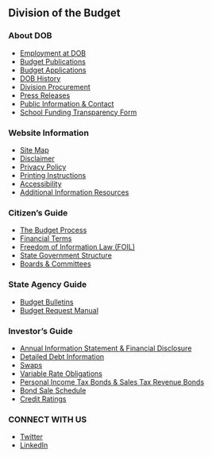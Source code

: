 <footer class="nys-global-footer" id="dob-footer" aria-label="Agency/global footer">
                <div class="footer-container">
                    <h2>Division of the Budget</h2>
                    <div class="footer-col">
                        <h3>About DOB</h3>
                        <ul>
                            <li><a href="/division/employment/employment.html" title="Employment at DOB">Employment at DOB</a></li>
                            <li><a href="/pubs/publications.html" title="Budget Publications">Budget Publications</a></li>
                            <li><a href="/secure/index.html" title="Budget Applications">Budget Applications</a></li>
                            <li><a href="/division/history.html" title="History">DOB History</a></li>
                            <li><a href="/contract/index.html" title="Division Procurement">Division Procurement</a></li>
                            <li><a href="/pubs/press/press.html" title="Press Releases">Press Releases</a></li>
                            <li><a href="/pubs/media-contact.html" title="Media Contact">Public Information &amp; Contact</a></li>
                            <li><a href="/schoolFunding/index.html">School Funding Transparency Form</a></li>
                            <!--   <li><a href="/govEfficiencyPlans/govEfficiencyPlans.html">Government Efficiency Plans</a></li> -->
                        </ul>
                    </div>
                    <div class="footer-col">
                        <h3>Website Information</h3>
                        <ul>
                            <li><a href="/site/siteMap.html" title="Site Map">Site Map</a></li>
                            <li><a href="/site/disclaimer.html" title="Disclaimer">Disclaimer</a></li>
                            <li><a href="/site/privacyPolicy.html" title="Privacy Policy">Privacy Policy</a></li>
                            <li><a href="/site/printing.html" title="Printing Instructions">Printing Instructions</a></li>
                            <li><a href="/site/accessibility.html" title="Accessibility">Accessibility</a></li>
                            <li><a href="/site/contact.html" title="Contact">Additional Information Resources</a></li>
                        </ul>
                    </div>
                    <div class="footer-col">
                        <h3>Citizen&rsquo;s Guide</h3>
                        <ul>
                            <li><a href="/citizen/process/process.html" title="The Budget Process">The Budget Process</a></li>
                            <li><a href="/citizen/financial/glossary-all.html" title="Financial Terms">Financial Terms</a></li>
                            <li><a href="/citizen/FOIL/foil.html" title="FOIL">Freedom of Information Law (FOIL)</a></li>
                            <li><a href="/citizen/structure/structure.html" title="State Government Structure">State Government Structure</a></li>
                            <li><a href="/boards/index.html" title="Boards and Committees">Boards &amp; Committees</a></li>
                        </ul>
                    </div>
                    <div class="footer-col">
                        <h3>State Agency Guide</h3>
                        <ul>
                            <!--<li><a href="/guide/bprm/bulletins/bulletinindex.html" title="Budget Bulletins">Budget Bulletins</a></li> -->
                            <li><a href="/guide/bprm/index.html" title="Budget Bulletins">Budget Bulletins</a></li>
                            <li><a href="/guide/brm/index.html" title="Budget Request Manual">Budget Request Manual</a></li>
                        </ul>
                    </div>
                    <div class="footer-col">
                        <h3>Investor&rsquo;s Guide</h3>
                        <ul>
                            <li><a href="/investor/ais/ais-fdp.html" title="Annual Information Statement &amp; Financial Disclosure">Annual Information Statement &amp; Financial Disclosure</a></li>
                            <li><a href="/investor/bond/generalDebt.html" title="Detailed Debt Information">Detailed Debt Information</a></li>
                            <li><a href="/investor/bond/invGuide-swaps.html" title="Swaps">Swaps</a></li>
                            <li><a href="/investor/bond/invGuide-VR.html" title="Variable Rate Obligations">Variable Rate Obligations</a></li>
                            <li class="threeline"><a href="/investor/bond/invGuide-PIT.html" title="Personal Income Tax Bonds &amp; Sales Tax Revenue Bonds">Personal Income Tax Bonds &amp; Sales Tax Revenue Bonds</a></li>
                            <li><a href="/investor/bond/bond.html" title="Bond Sale Schedule">Bond Sale Schedule</a></li>
                            <li><a href="/investor/creditRatings.html" title="Credit Ratings">Credit Ratings</a></li>
                        </ul>
                    </div>
                    <div class="social-media">
                        <div class="social-media-title">
                            <h3>CONNECT WITH US</h3>
                        </div>
                        <div class="social-media-links">
                            <ul>
                                <!--  <li><a href="https://www.facebook.com/pages/New-York-State-Division-of-Budget/167369213423784" class="facebook" title="Facebook">Facebook</a></li> -->
                                <li><a href="https://twitter.com/NYS_DOB" class="twitter" title="Twitter">Twitter</a></li>
                                <li><a href="https://www.linkedin.com/company/new-york-state-division-of-the-budget/" class="linkedin" title="LinkedIn">LinkedIn</a></li>
                            </ul>
                        </div>
                    </div>
                </div>
            </footer>